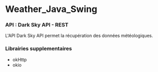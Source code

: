 # Weather_Java_Swing


### API : Dark Sky API - REST
L'API Dark Sky API permet la récupération des données météologiques.

### Librairies supplementaires
* okHttp
* okio
